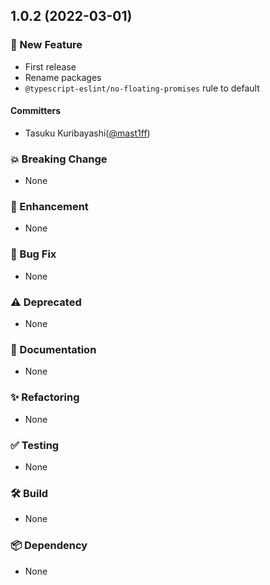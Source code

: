 ## 1.0.2 (2022-03-01)

### 🎉 New Feature
- First release
- Rename packages
- `@typescript-eslint/no-floating-promises` rule to default
#### Committers
- Tasuku Kuribayashi([@mast1ff](https://github.com/mast1ff))
### 💥 Breaking Change
- None
### 🚀 Enhancement
- None
### 💉 Bug Fix
- None
### ⚠️ Deprecated
- None
### 📝 Documentation
- None
### ✨ Refactoring
- None
### ✅ Testing
- None
### 🛠️ Build
- None
### 📦 Dependency
- None